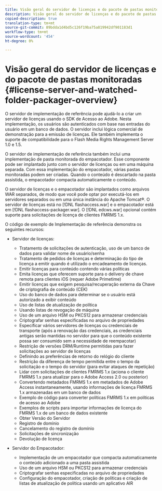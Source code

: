 ```yaml
---
title: Visão geral do servidor de licenças e do pacote de pastas monitoradas
description: Visão geral do servidor de licenças e do pacote de pastas monitoradas
copied-description: true
translation-type: tm+mt
source-git-commit: 89bdda1d4bd5c126f19ba75a819942df901183d1
workflow-type: tm+mt
source-wordcount: '454'
ht-degree: 0%

---
```



# Visão geral do servidor de licenças e do pacote de pastas monitoradas {#license-server-and-watched-folder-packager-overview}

O servidor de implementação de referência pode ajudá-lo a criar um servidor de licenças usando o SDK de Acesso ao Adobe. Nesta implementação, os usuários são autenticados com base nas entradas do usuário em um banco de dados. O servidor inclui lógica comercial de demonstração para a emissão de licenças. Ele também implementa o suporte de compatibilidade para o Flash Media Rights Management Server 1.0 e 1.5.

O servidor de implementação de referência também inclui uma implementação de pasta monitorada do empacotador. Esse componente pode ser implantado junto com o servidor de licenças ou em uma máquina separada. Com essa implementação do empacotador, várias pastas monitoradas podem ser criadas. Quando o conteúdo é descartado na pasta assistida, o empacotador compacta automaticamente o conteúdo.

O servidor de licenças e o empacotador são implantados como arquivos WAR separados, de modo que você pode optar por executá-los em servidores separados ou em uma única instância do Apache Tomcat®. O servidor de licenças está no [!DNL flashaccess.war] e o empacotador está em [!DNL flashaccess-packager.war]. O [!DNL edcws.war] opcional contém suporte para solicitações de licença de clientes FMRMS 1.x.

O código de exemplo de Implementação de referência demonstra os seguintes recursos:

* Servidor de licenças:

   * Tratamento de solicitações de autenticação, uso de um banco de dados para validar nome de usuário/senha
   * Tratamento de pedidos de licenças e determinação do tipo de licença a emitir quando é utilizado o encadeamento de licenças.
   * Emitir licenças para conteúdo contendo várias políticas
   * Emita licenças que oferecem suporte para o delivery de chave remota para clientes iOS (requer Adobe Primetime)
   * Emitir licenças que exigem pesquisa/recuperação externa da Chave de criptografia de conteúdo (CEK)
   * Uso do banco de dados para determinar se o usuário está autorizado a exibir conteúdo
   * Uso de listas de atualização de política
   * Usando listas de revogação de máquina
   * Uso de um arquivo HSM ou PKCS12 para armazenar credenciais
   * Criptografar senhas especificadas no arquivo de propriedades
   * Especificar vários servidores de licenças ou credenciais de transporte (após a renovação das credenciais, as credenciais antigas serão mantidas no servidor para que o conteúdo existente possa ser consumido sem a necessidade de reempacotar)
   * Restrição de versões DRM/Runtime permitidas para fazer solicitações ao servidor de licenças
   * Definindo as preferências de retorno do relógio do cliente
   * Restrição da diferença de tempo permitida entre o tempo da solicitação e o tempo do servidor (para evitar ataques de repetição)
   * Lidar com solicitações de clientes FMRMS 1.x (aciona o cliente FMRMS 1.x para atualizar para o Adobe Access 2.0 ou posterior)
   * Convertendo metadados FMRMS 1.x em metadados de Adobe Access instantaneamente, usando informações de licença FMRMS 1.x armazenadas em um banco de dados
   * Exemplo de código para converter políticas FMRMS 1.x em políticas de acesso ao Adobe
   * Exemplos de scripts para importar informações de licença do FMRMS 1.x de um banco de dados existente
   * Obter Versão do Servidor
   * Registro de domínio
   * Cancelamento do registro de domínio
   * Solicitações de sincronização
   * Devolução de licença

* Servidor do Empacotador:

   * Implementação de um empacotador que compacta automaticamente o conteúdo adicionado a uma pasta assistida
   * Uso de um arquivo HSM ou PKCS12 para armazenar credenciais
   * Criptografar senhas especificadas no arquivo de propriedades
   * Configuração do empacotador, criação de políticas e criação de listas de atualização de política usando um aplicativo AIR

